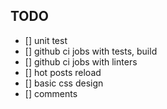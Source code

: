 ## TODO
- [] unit test
- [] github ci jobs with tests, build
- [] github ci jobs with linters
- [] hot posts reload
- [] basic css design
- [] comments